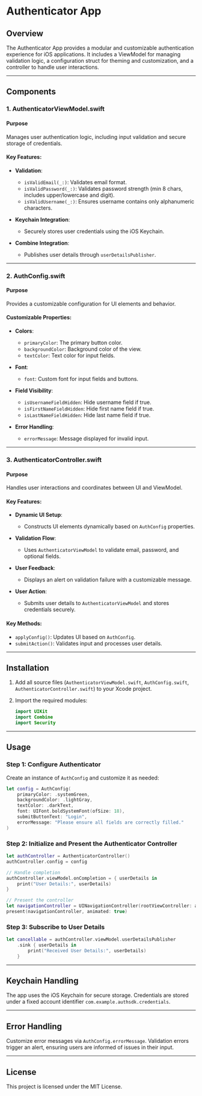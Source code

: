 # Authenticator App

## Overview

The Authenticator App provides a modular and customizable authentication experience for iOS applications. It includes a ViewModel for managing validation logic, a configuration struct for theming and customization, and a controller to handle user interactions.

---

## Components

### 1. **AuthenticatorViewModel.swift**

#### Purpose

Manages user authentication logic, including input validation and secure storage of credentials.

#### Key Features:

* **Validation**:

  * `isValidEmail(_:)`: Validates email format.
  * `isValidPassword(_:)`: Validates password strength (min 8 chars, includes upper/lowercase and digit).
  * `isValidUsername(_:)`: Ensures username contains only alphanumeric characters.
* **Keychain Integration**:

  * Securely stores user credentials using the iOS Keychain.
* **Combine Integration**:

  * Publishes user details through `userDetailsPublisher`.

---

### 2. **AuthConfig.swift**

#### Purpose

Provides a customizable configuration for UI elements and behavior.

#### Customizable Properties:

* **Colors**:

  * `primaryColor`: The primary button color.
  * `backgroundColor`: Background color of the view.
  * `textColor`: Text color for input fields.
* **Font**:

  * `font`: Custom font for input fields and buttons.
* **Field Visibility**:

  * `isUsernameFieldHidden`: Hide username field if true.
  * `isFirstNameFieldHidden`: Hide first name field if true.
  * `isLastNameFieldHidden`: Hide last name field if true.
* **Error Handling**:

  * `errorMessage`: Message displayed for invalid input.

---

### 3. **AuthenticatorController.swift**

#### Purpose

Handles user interactions and coordinates between UI and ViewModel.

#### Key Features:

* **Dynamic UI Setup**:

  * Constructs UI elements dynamically based on `AuthConfig` properties.
* **Validation Flow**:

  * Uses `AuthenticatorViewModel` to validate email, password, and optional fields.
* **User Feedback**:

  * Displays an alert on validation failure with a customizable message.
* **User Action**:

  * Submits user details to `AuthenticatorViewModel` and stores credentials securely.

#### Key Methods:

* `applyConfig()`: Updates UI based on `AuthConfig`.
* `submitAction()`: Validates input and processes user details.

---

## Installation

1. Add all source files (`AuthenticatorViewModel.swift`, `AuthConfig.swift`, `AuthenticatorController.swift`) to your Xcode project.
2. Import the required modules:

   ```swift
   import UIKit
   import Combine
   import Security
   ```

---

## Usage

### Step 1: Configure Authenticator

Create an instance of `AuthConfig` and customize it as needed:

```swift
let config = AuthConfig(
    primaryColor: .systemGreen,
    backgroundColor: .lightGray,
    textColor: .darkText,
    font: UIFont.boldSystemFont(ofSize: 18),
    submitButtonText: "Login",
    errorMessage: "Please ensure all fields are correctly filled."
)
```

### Step 2: Initialize and Present the Authenticator Controller

```swift
let authController = AuthenticatorController()
authController.config = config

// Handle completion
authController.viewModel.onCompletion = { userDetails in
    print("User Details:", userDetails)
}

// Present the controller
let navigationController = UINavigationController(rootViewController: authController)
present(navigationController, animated: true)
```

### Step 3: Subscribe to User Details

```swift
let cancellable = authController.viewModel.userDetailsPublisher
    .sink { userDetails in
        print("Received User Details:", userDetails)
    }
```

---

## Keychain Handling

The app uses the iOS Keychain for secure storage. Credentials are stored under a fixed account identifier `com.example.authsdk.credentials`.

---

## Error Handling

Customize error messages via `AuthConfig.errorMessage`. Validation errors trigger an alert, ensuring users are informed of issues in their input.

---

## License

This project is licensed under the MIT License.

